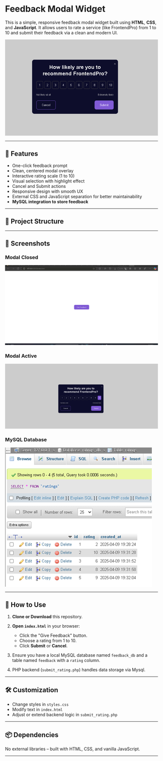 # Feedback Modal Widget

This is a simple, responsive feedback modal widget built using **HTML**, **CSS**, and **JavaScript**. It allows users to rate a service (like FrontendPro) from 1 to 10 and submit their feedback via a clean and modern UI.

![Feedback Modal Preview](design/desktop.png)

---

## 🔧 Features

- One-click feedback prompt
- Clean, centered modal overlay
- Interactive rating scale (1 to 10)
- Visual selection with highlight effect
- Cancel and Submit actions
- Responsive design with smooth UX
- External CSS and JavaScript separation for better maintainability
- **MySQL integration to store feedback**

---

## 📂 Project Structure


---

## 📸 Screenshots

### Modal Closed  
![Closed Modal](design/desktop-cover.png)

### Modal Active  
![Active Modal](design/desktop-active.png)

### MySQL Database  
![Database Structure](design/db.png)

---

## 🚀 How to Use

1. **Clone or Download** this repository.

2. **Open `index.html`** in your browser:
   - Click the "Give Feedback" button.
   - Choose a rating from 1 to 10.
   - Click **Submit** or **Cancel**.

3. Ensure you have a local MySQL database named `feedback_db` and a table named `feedback` with a `rating` column.

4. PHP backend (`submit_rating.php`) handles data storage via Mysql.

---

## 🛠️ Customization

- Change styles in `styles.css`
- Modify text in `index.html`
- Adjust or extend backend logic in `submit_rating.php`

---

## 📦 Dependencies

No external libraries – built with HTML, CSS, and vanilla JavaScript.

---
